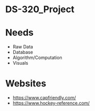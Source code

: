 # DS-320_Project

# Needs
- Raw Data
- Database
- Algorithm/Computation
- Visuals

# Websites
 - https://www.capfriendly.com/
 - https://www.hockey-reference.com/
